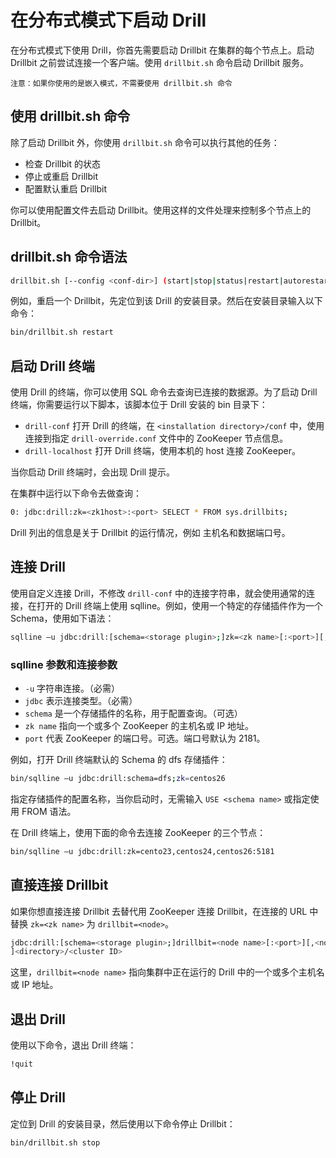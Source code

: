 # 在分布式模式下启动 Drill

在分布式模式下使用 Drill，你首先需要启动 Drillbit 在集群的每个节点上。启动 Drillbit 之前尝试连接一个客户端。使用 ``` drillbit.sh ``` 命令启动 Drillbit 服务。

```
注意：如果你使用的是嵌入模式，不需要使用 drillbit.sh 命令
```

## 使用 drillbit.sh 命令

除了启动 Drillbit 外，你使用 ``` drillbit.sh ``` 命令可以执行其他的任务：
  * 检查 Drillbit 的状态
  * 停止或重启 Drillbit
  * 配置默认重启 Drillbit

你可以使用配置文件去启动 Drillbit。使用这样的文件处理来控制多个节点上的 Drillbit。

## drillbit.sh 命令语法

```bash
drillbit.sh [--config <conf-dir>] (start|stop|status|restart|autorestart)
```

例如，重启一个 Drillbit，先定位到该 Drill 的安装目录。然后在安装目录输入以下命令：
```bash
bin/drillbit.sh restart
```

## 启动 Drill 终端

使用 Drill 的终端，你可以使用 SQL 命令去查询已连接的数据源。为了启动 Drill 终端，你需要运行以下脚本，该脚本位于 Drill 安装的 bin 目录下：
  * ``` drill-conf ```
    打开 Drill 的终端，在 ``` <installation directory>/conf ``` 中，使用连接到指定 ``` drill-override.conf ``` 文件中的 ZooKeeper 节点信息。
  * ``` drill-localhost ```
    打开 Drill 终端，使用本机的 host 连接 ZooKeeper。

当你启动 Drill 终端时，会出现 Drill 提示。

在集群中运行以下命令去做查询：
```bash
0: jdbc:drill:zk=<zk1host>:<port> SELECT * FROM sys.drillbits;
```

Drill 列出的信息是关于 Drillbit 的运行情况，例如 主机名和数据端口号。

## 连接 Drill

使用自定义连接 Drill，不修改 ``` drill-conf ``` 中的连接字符串，就会使用通常的连接，在打开的 Drill 终端上使用 sqlline。例如，使用一个特定的存储插件作为一个 Schema，使用如下语法：
```bash
sqlline –u jdbc:drill:[schema=<storage plugin>;]zk=<zk name>[:<port>][,<zk name2>[:<port>]... ]
```

### sqlline 参数和连接参数

  * ``` -u ``` 字符串连接。（必需）
  * ``` jdbc ``` 表示连接类型。（必需）
  * ``` schema ``` 是一个存储插件的名称，用于配置查询。（可选）
  * ``` zk name ``` 指向一个或多个 ZooKeeper 的主机名或 IP 地址。
  * ``` port ``` 代表 ZooKeeper 的端口号。可选。端口号默认为 2181。

例如，打开 Drill 终端默认的 Schema 的 dfs 存储插件：
```bash
bin/sqlline –u jdbc:drill:schema=dfs;zk=centos26
```

指定存储插件的配置名称，当你启动时，无需输入 ``` USE <schema name> ``` 或指定使用 FROM 语法。

在 Drill 终端上，使用下面的命令去连接 ZooKeeper 的三个节点：
```bash
bin/sqlline –u jdbc:drill:zk=cento23,centos24,centos26:5181
```

## 直接连接 Drillbit

如果你想直接连接 Drillbit 去替代用 ZooKeeper 连接 Drillbit，在连接的 URL 中替换 ``` zk=<zk name> ``` 为 ``` drillbit=<node> ```。
```bash
jdbc:drill:[schema=<storage plugin>;]drillbit=<node name>[:<port>][,<node name2>[:<port>]...
]<directory>/<cluster ID>
```

这里，``` drillbit=<node name> ``` 指向集群中正在运行的 Drill 中的一个或多个主机名或 IP 地址。

## 退出 Drill

使用以下命令，退出 Drill 终端：
```bash
!quit
```

## 停止 Drill

定位到 Drill 的安装目录，然后使用以下命令停止 Drillbit：
```bash
bin/drillbit.sh stop
```

